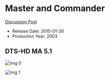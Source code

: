 # Master and Commander

[Discussion Post](https://www.avsforum.com/threads/bass-eq-for-filtered-movies.2995212/post-56746688)

* Release Date: 2015-01-26
* Production Year: 2003

## DTS-HD MA 5.1

![img 0](https://i.imgur.com/GHuO5Bk.jpg)

![img 1](https://i.imgur.com/bZEJbFL.png)

